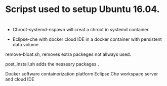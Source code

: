 # Scripst  used to setup Ubuntu 16.04.<h1>

* Chroot-systemd-nspawn  will creat a chroot in systemd container.

* Eclipse-che with docker cloud IDE in a docker container with persistent data volume.

remove-bloat.sh, 
removes extra packeges not allways used. 

post_install.sh 
adds the nesseary packages .



Docker software containerization platform 
Eclipse Che workspace server and cloud IDE








  


